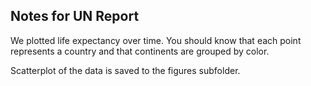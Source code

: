 ## Notes for UN Report

We plotted life expectancy over time.  You should know that each point represents a country and that continents are grouped by color.

Scatterplot of the data is saved to the figures subfolder.